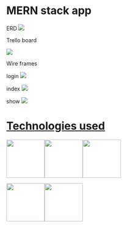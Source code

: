 # MERN stack app

ERD
<img src="https://i.imgur.com/Cz74Fku.png"/>

Trello board

[<img src="https://i.imgur.com/KPZGOA7.png"/>](https://trello.com/b/Qo3hFEoh/project-3)

Wire frames

login
<img src="https://i.imgur.com/lfJbiVI.png"/>

index
<img src="https://i.imgur.com/zTOG7J2.png"/>

show
<img src="https://i.imgur.com/Q55U7Yd.png"/>

# <u> Technologies used </u>

<img src="https://www.nicepng.com/png/full/67-671824_heroku-logo-heroku.png" width=100/><img src="https://aws1.discourse-cdn.com/sitepoint/original/3X/b/5/b59a78e2ed76c705f3c0dcb300f3f222aefdcd99.png" width=100/><img src="https://miro.medium.com/max/1300/1*rJB4Tcz_ZZnliNxYmdfGqw.jpeg" width="100" />

<img src="https://nodejs.org/static/images/logos/nodejs-new-pantone-black.svg" width=100 /><img src="https://miro.medium.com/max/1296/1*iDvsmUwzZQxJSKdL0xzwIA.png" width=100/>
